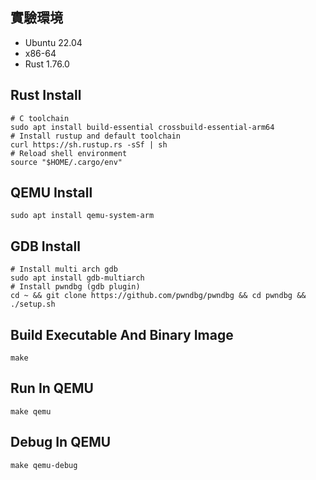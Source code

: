 ## 實驗環境

- Ubuntu 22.04
- x86-64
- Rust 1.76.0

## Rust Install

```shell
# C toolchain
sudo apt install build-essential crossbuild-essential-arm64
# Install rustup and default toolchain
curl https://sh.rustup.rs -sSf | sh
# Reload shell environment
source "$HOME/.cargo/env"
```

## QEMU Install

```shell
sudo apt install qemu-system-arm
```

## GDB Install

```shell
# Install multi arch gdb
sudo apt install gdb-multiarch
# Install pwndbg (gdb plugin)
cd ~ && git clone https://github.com/pwndbg/pwndbg && cd pwndbg && ./setup.sh
```

## Build Executable And Binary Image

```shell
make
```

## Run In QEMU

```shell
make qemu
```

## Debug In QEMU

```shell
make qemu-debug
```
